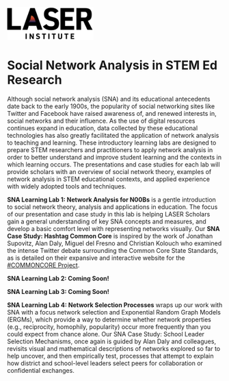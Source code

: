 <img src="img/laser-logo.jpg" width="40%"/>

# Social Network Analysis in STEM Ed Research

Although social network analysis (SNA) and its educational antecedents date back to the early 1900s, the popularity of social networking sites like Twitter and Facebook have raised awareness of, and renewed interests in, social networks and their influence. As the use of digital resources continues expand in education, data collected by these educational technologies has also greatly facilitated the application of network analysis to teaching and learning. These introductory learning labs are designed to prepare STEM researchers and practitioners to apply network analysis in order to better understand and improve student learning and the contexts in which learning occurs. The presentations and case studies for each lab will provide scholars with an overview of social network theory, examples of network analysis in STEM educational contexts, and applied experience with widely adopted tools and techniques.

**SNA Learning Lab 1: Network Analysis for N00Bs** is a gentle introduction to social network theory, analysis and applications in education. The focus of our presentation and case study in this lab is helping LASER Scholars gain a general understanding of key SNA concepts and measures, and develop a basic comfort level with representing networks visually. Our **SNA Case Study: Hashtag Common Core** is inspired by the work of Jonathan Supovitz, Alan Daly, Miguel del Fresno and Christian Kolouch who examined the intense Twitter debate surrounding the Common Core State Standards, as is detailed on their expansive and interactive website for the [#COMMONCORE Project](https://www.hashtagcommoncore.com/).

**SNA Learning Lab 2: Coming Soon!**

**SNA Learning Lab 3: Coming Soon!**

**SNA Learning Lab 4: Network Selection Processes** wraps up our work with SNA with a focus network selection and Exponential Random Graph Models (ERGMs), which provide a way to determine whether network properties (e.g., reciprocity, homophily, popularity) occur more frequently than you could expect from chance alone. Our SNA Case Study: School Leader Selection Mechanisms, once again is guided by Alan Daly and colleagues, revisits visual and mathematical descriptions of networks explored so far to help uncover, and then empirically test, processes that attempt to explain how district and school-level leaders select peers for collaboration or confidential exchanges.
